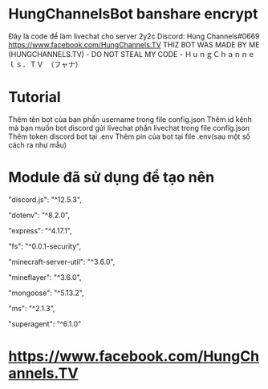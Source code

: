 # HungChannelsBot banshare encrypt
Đây là code để làm livechat cho server 2y2c
Discord: Hùng Channels#0669
https://www.facebook.com/HungChannels.TV
THIZ BOT WAS MADE BY ME (HUNGCHANNELS.TV) - DO NOT STEAL MY CODE - ＨｕｎｇＣｈａｎｎｅｌｓ．ＴＶ　（フャナ）
# Tutorial
Thêm tên bot của bạn phần username trong file config.json
Thêm id kênh mà bạn muốn bot discord gửi livechat phần livechat trong file config.json
Thêm token discord bot tại .env
Thêm pin của bot tại file .env(sau một số cách ra như mẫu)
# Module đã sử dụng để tạo nên
"discord.js": "^12.5.3",

"dotenv": "^8.2.0",

"express": "^4.17.1",

"fs": "^0.0.1-security",

"minecraft-server-util": "^3.6.0",

"mineflayer": "^3.6.0",

"mongoose": "^5.13.2",

"ms": "^2.1.3",

"superagent": "^6.1.0"

# https://www.facebook.com/HungChannels.TV
